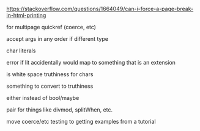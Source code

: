 https://stackoverflow.com/questions/1664049/can-i-force-a-page-break-in-html-printing

for multipage quickref (coerce, etc)

accept args in any order if different type

char literals

error if lit accidentally would map to something that is an extension

is white space truthiness for chars

something to convert to truthiness

either instead of bool/maybe

pair for things like divmod, splitWhen, etc.

move coerce/etc testing to getting examples from a tutorial